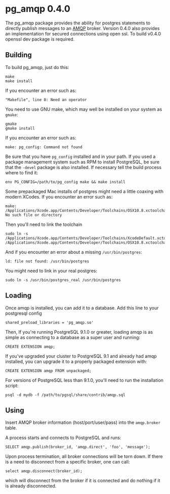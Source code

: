 pg_amqp 0.4.0
=============

The pg_amqp package provides the ability for postgres statements to directly
publish messages to an [AMQP](http://www.amqp.org/) broker. Version 0.4.0 also provides an implementation 
for secured connections using open ssl. To build v0.4.0 openssl dev package is required.

Building
--------

To build pg_amqp, just do this:

    make
    make install

If you encounter an error such as:

    "Makefile", line 8: Need an operator

You need to use GNU make, which may well be installed on your system as
`gmake`:

    gmake
    gmake install

If you encounter an error such as:

    make: pg_config: Command not found

Be sure that you have `pg_config` installed and in your path. If you used a
package management system such as RPM to install PostgreSQL, be sure that the
`-devel` package is also installed. If necessary tell the build process where
to find it:

    env PG_CONFIG=/path/to/pg_config make && make install

Some prepackaged Mac installs of postgres might need a little coaxing with
modern XCodes.  If you encounter an error such as:

    make: /Applications/Xcode.app/Contents/Developer/Toolchains/OSX10.8.xctoolchain/usr/bin/cc: No such file or directory

Then you'll need to link the toolchain

    sudo ln -s /Applications/Xcode.app/Contents/Developer/Toolchains/XcodeDefault.xctoolchain /Applications/Xcode.app/Contents/Developer/Toolchains/OSX10.8.xctoolchain

And if you encounter an error about a missing `/usr/bin/postgres`:

    ld: file not found: /usr/bin/postgres

You might need to link in your real postgres:

    sudo ln -s /usr/bin/postgres_real /usr/bin/postgres

Loading
-------

Once amqp is installed, you can add it to a database. Add this line to your
postgresql config

    shared_preload_libraries = 'pg_amqp.so'

Then, If you're running PostgreSQL 9.1.0 or greater, loading amqp is as simple
as connecting to a database as a super user and running:

    CREATE EXTENSION amqp;

If you've upgraded your cluster to PostgreSQL 9.1 and already had amqp
installed, you can upgrade it to a properly packaged extension with:

    CREATE EXTENSION amqp FROM unpackaged;

For versions of PostgreSQL less than 9.1.0, you'll need to run the
installation script:

    psql -d mydb -f /path/to/pgsql/share/contrib/amqp.sql

Using
-----

Insert AMQP broker information (host/port/user/pass) into the
`amqp.broker` table.

A process starts and connects to PostgreSQL and runs:

    SELECT amqp.publish(broker_id, 'amqp.direct', 'foo', 'message');

Upon process termination, all broker connections will be torn down.
If there is a need to disconnect from a specific broker, one can call:

    select amqp.disconnect(broker_id);

which will disconnect from the broker if it is connected and do nothing
if it is already disconnected.

